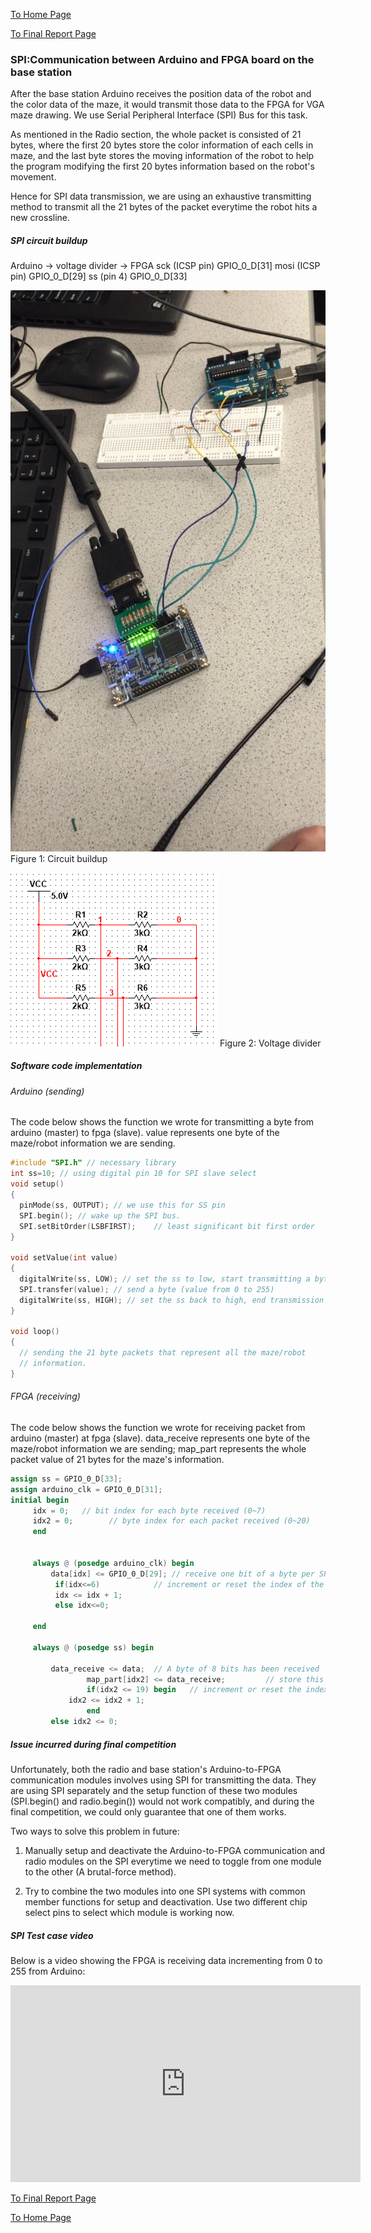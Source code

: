 [To Home Page](../index.md)

[To Final Report Page](./FinalReport.md)

### SPI:Communication between Arduino and FPGA board on the base station

After the base station Arduino receives the position data of the robot and the color data of the maze, it would transmit those data to the FPGA for VGA maze drawing. We use Serial Peripheral Interface (SPI) Bus for this task.

As mentioned in the Radio section, the whole packet is consisted of 21 bytes, where the first 20 bytes store the color information of each cells in maze, and the last byte stores the moving information of the robot to help the program modifying the first 20 bytes information based on the robot's movement.

Hence for SPI data transmission, we are using an exhaustive transmitting method to transmit all the 21 bytes of the packet everytime the robot hits a new crossline.

##### SPI circuit buildup
Arduino -> voltage divider  -> FPGA
sck (ICSP pin)			 GPIO_0_D[31]
mosi (ICSP pin)		 GPIO_0_D[29]
ss (pin 4)			 GPIO_0_D[33]

![Circuit buildup](./img/Circuit_buildup.jpg)
Figure 1: Circuit buildup 

![Voltage divider](./img/Voltage_divider.PNG)
Figure 2: Voltage divider

##### Software code implementation

######  Arduino (sending)
The code below shows the function we wrote for transmitting a byte from arduino (master) to fpga (slave). value represents one byte of the maze/robot information we are sending.
```c
#include "SPI.h" // necessary library
int ss=10; // using digital pin 10 for SPI slave select
void setup()
{
  pinMode(ss, OUTPUT); // we use this for SS pin
  SPI.begin(); // wake up the SPI bus.
  SPI.setBitOrder(LSBFIRST);	// least significant bit first order
}

void setValue(int value)
{
  digitalWrite(ss, LOW); // set the ss to low, start transmitting a byte
  SPI.transfer(value); // send a byte (value from 0 to 255)
  digitalWrite(ss, HIGH); // set the ss back to high, end transmission
}

void loop()
{
  // sending the 21 byte packets that represent all the maze/robot       
  // information.   
}
```

######  FPGA (receiving)

The code below shows the function we wrote for receiving packet from arduino (master) at fpga (slave). data_receive represents one byte of the maze/robot information we are sending; map_part represents the whole packet value of 21 bytes for the maze's information.

```verilog
assign ss = GPIO_0_D[33];
assign arduino_clk = GPIO_0_D[31];
initial begin
	 idx = 0;	// bit index for each byte received (0~7)
	 idx2 = 0;        // byte index for each packet received (0~20)
	 end
	 
	 
	 always @ (posedge arduino_clk) begin
	     data[idx] <= GPIO_0_D[29];	// receive one bit of a byte per SPI clock cycle
		  if(idx<=6)			// increment or reset the index of the byte
		  idx <= idx + 1;
		  else idx<=0;
		  
	 end
	 
	 always @ (posedge ss) begin
	 
	     data_receive <= data;	// A byte of 8 bits has been received
                 map_part[idx2] <= data_receive;	     // store this byte into the packet
                 if(idx2 <= 19) begin	// increment or reset the index of the packet
	         idx2 <= idx2 + 1;
                 end
	     else idx2 <= 0;
```

##### Issue incurred during final competition
Unfortunately, both the radio and base station's Arduino-to-FPGA communication modules involves using SPI for transmitting the data. They are using SPI separately and the setup function of these two modules (SPI.begin() and radio.begin()) would not work compatibly, and during the final competition, we could only guarantee that one of them works.

Two ways to solve this problem in future:

1. Manually setup and deactivate the Arduino-to-FPGA communication and radio modules on the SPI everytime we need to toggle from one module to the other (A brutal-force method). 

2. Try to combine the two modules into one SPI systems with common member functions for setup and deactivation. Use two different chip select pins to select which module is working now.

##### SPI Test case video
Below is a video showing the FPGA is receiving data incrementing from 0 to 255 from Arduino:

<iframe width="560" height="315" src="https://www.youtube.com/embed/5ZV0g7oCqXc" frameborder="0" gesture="media" allow="encrypted-media" allowfullscreen></iframe>




[To Final Report Page](./FinalReport.md)


[To Home Page](../index.md)
